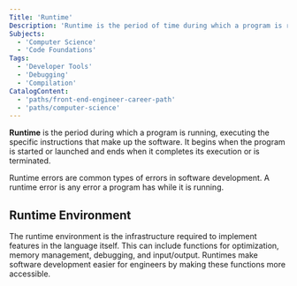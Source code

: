 ```yaml
---
Title: 'Runtime'
Description: 'Runtime is the period of time during which a program is running.'
Subjects:
  - 'Computer Science'
  - 'Code Foundations'
Tags:
  - 'Developer Tools'
  - 'Debugging'
  - 'Compilation'
CatalogContent:
  - 'paths/front-end-engineer-career-path'
  - 'paths/computer-science'
---
```


**Runtime** is the period during which a program is running, executing the specific instructions that make up the software.
It begins when the program is started or launched and ends when it completes its execution or is terminated.

Runtime errors are common types of errors in software development. A runtime error is any error a program has while it is running.

## Runtime Environment

The runtime environment is the infrastructure required to implement features in the language itself. This can include functions for optimization, memory management, debugging, and input/output. Runtimes make software development easier for engineers by making these functions more accessible.

